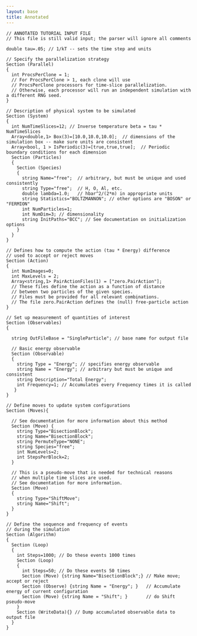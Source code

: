 ```yaml
---
layout: base
title: Annotated
---
```


    // ANNOTATED TUTORIAL INPUT FILE
    // This file is still valid input; the parser will ignore all comments

    double tau=.05; // 1/kT -- sets the time step and units

    // Specify the parallelization strategy
    Section (Parallel)
    {
      int ProcsPerClone = 1;
      // For ProcsPerClone > 1, each clone will use 
      // ProcsPerClone processors for time-slice parallelization.
      // Otherwise, each processor will run an independent simulation with a different RNG seed.
    }

    // Description of physical system to be simulated
    Section (System)
    {
      int NumTimeSlices=12; // Inverse temperature beta = tau * NumTimeSlices
      Array<double,1> Box(3)=[10.0,10.0,10.0];  // dimensions of the simulation box -- make sure units are consistent
      Array<bool, 1 > IsPeriodic(3)=[true,true,true];  // Periodic boundary conditions for each dimension
      Section (Particles)
      {
        Section (Species)
        {
          string Name="free";  // arbitrary, but must be unique and used consistently
          string Type="free";  // H, O, Al, etc.
          double lambda=1.0;   // hbar^2/(2*m) in appropriate units
          string Statistics="BOLTZMANNON"; // other options are "BOSON" or "FERMION"
          int NumParticles=1;
          int NumDim=3; // dimensionality
          string InitPaths="BCC"; // See documentation on initialization options
        }
      } 
    }

    // Defines how to compute the action (tau * Energy) difference
    // used to accept or reject moves
    Section (Action)
    {
      int NumImages=0;
      int MaxLevels = 2;
      Array<string,1> PairActionFiles(1) = ["zero.PairAction"];
      // These files define the action as a function of distance
      // between two particles of the given species.
      // Files must be provided for all relevant combinations.
      // The file zero.PairAction defines the (null) free-particle action
    }

    // Set up measurement of quantities of interest
    Section (Observables)
    {

      string OutFileBase = "SingleParticle"; // base name for output file

      // Basic energy observable  
      Section (Observable)
      {
        string Type = "Energy"; // specifies energy observable
        string Name = "Energy"; // arbitrary but must be unique and consistent
        string Description="Total Energy";
        int Frequency=1; // Accumulates every Frequency times it is called
       }
    }   

    // Define moves to update system configurations
    Section (Moves){

      // See documentation for more information about this method
      Section (Move) {
        string Type="BisectionBlock";
        string Name="BisectionBlock";
        string PermuteType="NONE";
        string Species="free";
        int NumLevels=2;  
        int StepsPerBlock=2;
      }

      // This is a pseudo-move that is needed for technical reasons
      // when multiple time slices are used.
      // See documentation for more information.
      Section (Move)
      {
        string Type="ShiftMove";
        string Name="Shift";
      }
    }  

    // Define the sequence and frequency of events
    // during the simulation
    Section (Algorithm)
    {
      Section (Loop)
      {
        int Steps=1000; // Do these events 1000 times
        Section (Loop)
        {
          int Steps=50; // Do these events 50 times
          Section (Move) {string Name="BisectionBlock";} // Make move; accept or reject
          Section (Observe) {string Name = "Energy"; }   // Accumulate energy of current configuration
          Section (Move) {string Name = "Shift"; }       // do Shift pseudo-move
        }
        Section (WriteData){} // Dump accumulated observable data to output file
      }
    }
